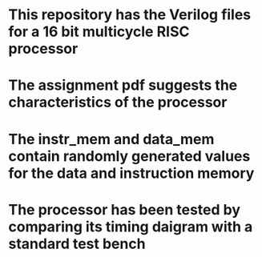 # This repository has the Verilog files for a 16 bit multicycle RISC processor
# The assignment pdf suggests the characteristics of the processor
# The instr_mem and data_mem contain randomly generated values for the data and instruction memory
# The processor has been tested by comparing its timing daigram with a standard test bench

